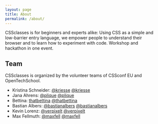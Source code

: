```yaml
---
layout: page
title: About
permalink: /about/
---
```


CSSclasses is for beginners and experts alike: Using CSS as a simple and low-barrier entry language, we empower people to understand their browser and to learn how to experiment with code. Workshop and hackathon in one event.

## Team

CSSclasses is organized by the volunteer teams of CSSconf EU and OpenTechSchool.

<ul class="team">
  <li>Kristina Schneider: <a href="https://twitter.com/kriesse">@kriesse</a> <a href="https://github.com/kriesse">@kriesse</a></li>
  <li>Jana Ahrens: <a href="https://twitter.com/plique">@plique</a> <a href="https://github.com/plique">@plique</a></li>
  <li>Bettina: <a href="https://twitter.com/thatbettina">thatbettina</a> <a href="https://github.com/thatbettina">@thatbettina</a></li>
  <li>Bastian Albers: <a href="https://twitter.com/bastianalbers">@bastianalbers</a> <a href="https://github.com/bastianalbers">@bastianalbers</a></li>
  <li>Kevin Lorenz: <a href="https://twitter.com/verpixelt">@verpixelt</a> <a href="https://github.com/verpixelt">@verpixelt</a></li>
  <li>Max Fellmuth: <a href="https://twitter.com/maxfell">@maxfell</a> <a href="https://github.com/maxfell">@maxfell</a></li>
</ul>

